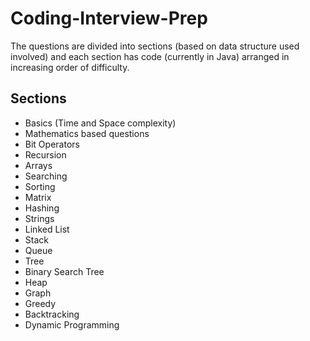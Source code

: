 # Coding-Interview-Prep

The questions are divided into sections (based on data structure used involved) and each section has code (currently in Java) arranged in increasing order of difficulty.

## Sections

- Basics (Time and Space complexity)
- Mathematics based questions
- Bit Operators
- Recursion
- Arrays
- Searching
- Sorting
- Matrix
- Hashing
- Strings
- Linked List
- Stack
- Queue
- Tree
- Binary Search Tree
- Heap
- Graph
- Greedy
- Backtracking
- Dynamic Programming

